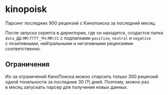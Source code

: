 # kinopoisk
Парсинг последних 900 рецензий с&nbsp;Кинопоиска за&nbsp;последний месяц.

После запуска скрипта в&nbsp;директории, где он&nbsp;находится, создастся папка `data_ДД:ММ:ГГГГ_ЧЧ:ММ:СС` с&nbsp;подпапками `positive`, `neutral` и&nbsp;`negative` с&nbsp;позитивными, нейтральными и&nbsp;негативными рецензиями соответственно.

## Ограничения
Из-за ограничений КиноПоиска можно спарсить только 300 рецензий одной тональности за&nbsp;последние&nbsp;30 (?) дней. Поэтому, можно раз в&nbsp;месяц запускать парсер для получения новых данных.
